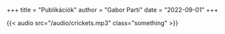 +++
title = "Publikációk"
author = "Gabor Parti"
date = "2022-09-01"
+++

{{< audio src="/audio/crickets.mp3" class="something" >}}